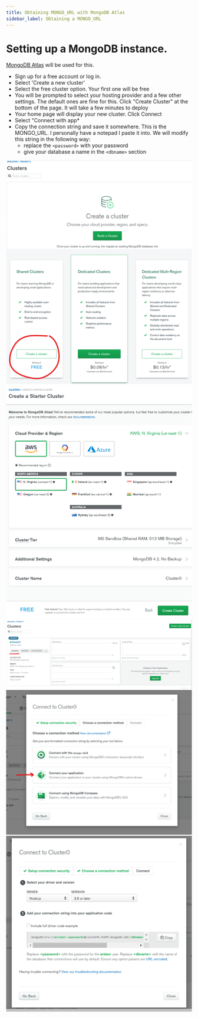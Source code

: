 ```yaml
---
title: Obtaining MONGO_URL with MongoDB Atlas
sidebar_label: Obtaining a MONGO_URL 
---
```


# Setting up a MongoDB instance.

[MongoDB Atlas](https://www.mongodb.com/cloud/atlas) will be used for this. 
 * Sign up for a free account or log in. 
 * Select 'Create a new cluster'
 * Select the free cluster option. Your first one will be free
 * You will be prompted to select your hosting provider and a few other settings. The default ones are fine for this. Click "Create Cluster" at the bottom of the page. It will take a few minutes to deploy
 * Your home page will display your new cluster. Click Connect
 * Select "Connect with app*
 * Copy the connection string and save it somewhere. This is the MONGO_URL. I personally have a notepad I paste it into. We will modify this string in the following way:
   * replace the `<password>` with your password
   * give your database a name in the `<dbname>` section

![](/img/devopsimages/MongoAtlas/Mongo1.png)
![](/img/devopsimages/MongoAtlas/Mongo2.png)
![](/img/devopsimages/MongoAtlas/Mongo3.png)
![](/img/devopsimages/MongoAtlas/Mongo4.png)
![](/img/devopsimages/MongoAtlas/Mongo5.png)
![](/img/devopsimages/MongoAtlas/Mongo6.png)

